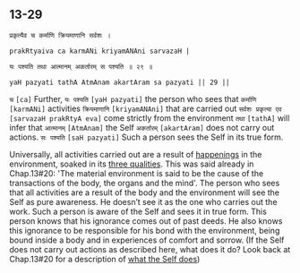 ## <a name='_13-29'></a>13-29


```shloka-sa
प्रकृत्यैव च कर्माणि क्रियमाणानि सर्वशः ।
```
```shloka-sa-hk
prakRtyaiva ca karmANi kriyamANAni sarvazaH |
```
```shloka-sa
यः पश्यति तथा आत्मानम् अकर्तारम् स पश्यति ॥ २९ ॥
```
```shloka-sa-hk
yaH pazyati tathA AtmAnam akartAram sa pazyati || 29 ||
```

`च` `[ca]` Further, `यः पश्यति` `[yaH pazyati]` the person who sees that `कर्माणि` `[karmANi]` activities `क्रियमाणानि` `[kriyamANAni]` that are carried out `सर्वशः प्रकृत्या एव` `[sarvazaH prakRtyA eva]` come strictly from the environment `तथा` `[tathA]` will infer that `आत्मानम्` `[AtmAnam]` the Self `अकर्तारम्` `[akartAram]` does not carry out actions. `सः पश्यति` `[saH pazyati]` Such a person sees the Self in its true form.

Universally, all activities carried out are a result of [happenings](actions_and_happenings) in the environment, soaked in its [three qualities](satva_rajas_tamas). This was said already in Chap.13#20: 'The material environment is said to be the cause of the transactions of the body, the organs and the mind'.
The person who sees that all activities are a result of the body and the environment will see the Self as pure awareness. He doesn’t see it as the one who carries out the work. Such a person is aware of the Self and sees it in true form.
This person knows that his ignorance comes out of past deeds. He also knows this ignorance to be responsible for his bond with the environment, being bound inside a body and in experiences of comfort and sorrow.
(If the Self does not carry out actions as described here, what does it do? Look back at Chap.13#20 for a description of [what the Self does](self_initiates_action))

